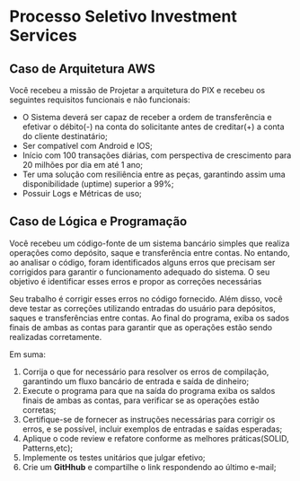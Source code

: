 # Processo Seletivo Investment Services

## Caso de Arquitetura AWS
Você recebeu a missão de Projetar a arquitetura do PIX e recebeu os seguintes requisitos funcionais e não funcionais:
* O Sistema deverá ser capaz de receber a ordem de transferência e efetivar o débito(-) na conta do solicitante antes de creditar(+) a conta do cliente destinatário;
* Ser compatível com Android e IOS;
* Início com 100 transações diárias, com perspectiva de crescimento para 20 milhões por dia em até 1 ano;
* Ter uma solução com resiliência entre as peças, garantindo assim uma disponibilidade (uptime) superior a 99%;
* Possuir Logs e Métricas de uso;

## Caso de Lógica e Programação
Você recebeu um código-fonte de um sistema bancário simples que realiza operações como depósito, saque e transferência entre contas. No entando, ao analisar o código, foram identificados alguns erros que precisam ser corrigidos para garantir o funcionamento adequado do sistema. 
O seu objetivo é identificar esses erros e propor as correções necessárias

Seu trabalho é corrigir esses erros no código fornecido. Além disso, você deve testar as correções utilizando entradas do usuário para depósitos, saques e transferências entre contas. Ao final do programa, exiba os sados finais de ambas as contas para garantir que as operações estão sendo realizadas corretamente.

Em suma:
1. Corrija o que for necessário para resolver os erros de compilação, garantindo um fluxo bancário de entrada e saída de dinheiro;
2. Execute o programa para que na saída do programa exiba os saldos finais de ambas as contas, para verificar se as operações estão corretas;
3. Certifique-se de fornecer as instruções necessárias para corrigir os erros, e se possível, incluir exemplos de entradas e saídas esperadas;
4. Aplique o code review e refatore conforme as melhores práticas(SOLID, Patterns,etc);
5. Implemente os testes unitários que julgar efetivo;
6. Crie um **GitHhub** e compartilhe o link respondendo ao último e-mail;